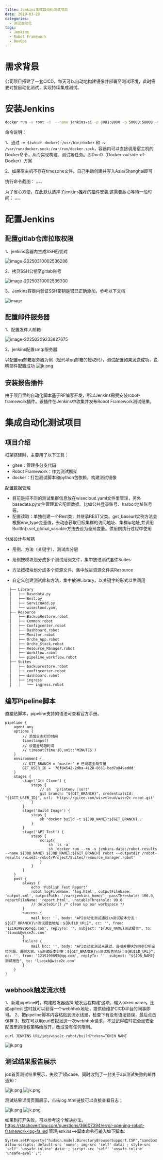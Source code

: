 ```yaml
---
title: Jenkins集成自动化测试项目
date: 2019-03-29
categories:
  - 测试自动化
tags:
  - Jenkins
  - Robot Framework
  - DevOps
---
```



# 需求背景

公司项目搭建了一套CICD，每天可以自动地构建镜像并部署至测试环境，此时需要对接自动化测试，实现持续集成测试。

# 安装Jenkins

```sh
docker run -u root -d  --name jenkins-ci -p 8081:8080 -p 50000:50000 -v /etc/localtime:/etc/localtime -v /etc/timezone:/etc/timezone -v jenkins-data:/var/jenkins_home -v /var/run/docker.sock:/var/run/docker.sock -v $(which docker):/usr/bin/docker jenkinsci/blueocean
```

命令说明：

1、通过 `-v $(which docker):/usr/bin/docker` 和 `-v /var/run/docker.sock:/var/run/docker.sock`，容器内可以直接调用宿主机的 Docker命令，从而实现构建、测试等任务。即DooD（Docker-outside-of-Docker）方案

2、如果宿主机不存在timezone文件，自己手动创建并写入Asia/Shanghai即可

执行命令截图：
<img src="https://github.com/liaoxiaobo/liaoxiaobo.github.io/blob/blog/source/image/jenkins/jk01.png?raw=true" alt="jk.png" style="zoom: 33%;" />

为了省心方便，在此默认选择了jenkins推荐的插件安装,这需要耐心等待一段时间：
<img src="https://github.com/liaoxiaobo/liaoxiaobo.github.io/blob/blog/source/image/jenkins/jk02.png?raw=true" alt="jk.png" style="zoom:33%;" />

# 配置Jenkins

## **配置gitlab仓库拉取权限**

1、jenkins容器内生成SSH密钥对

![image-20250310002536286](./jenkins-ci-autotest/image-20250310002536286.png)

2、拷贝SSH公钥至gitlab账号

![image-20250310002536300](./jenkins-ci-autotest/image-20250310002536300.png)

3、Jenkins容器内验证SSH密钥是否已正确添加，参考以下文档

![image](./jenkins-ci-autotest/image.png)

## 配置邮件服务器

1、配置发件人邮箱

![image-20250309233827675](./jenkins-ci-autotest/image-20250309233827675.png)

2、jenkins配置smtp服务器

以配置qq邮箱服务器为例（密码填qq邮箱的授权码），测试配置如果发送成功，说明邮件配置成功
![jk.png](https://github.com/liaoxiaobo/liaoxiaobo.github.io/blob/blog/source/image/jenkins/jk03.png?raw=true)

## 安装报告插件

由于项目里的自动化脚本基于RF编写开发，所以Jenkins需要安装robot-framework插件。该插件在Jenkins中收集并发布Robot Framework测试结果。



# 集成自动化测试项目

## 项目介绍

框架搭建时，主要用了以下工具：

- gitee：管理多分支代码
- Robot Framework：作为测试框架
- docker：打包测试脚本和python包依赖，构建测试镜像

配置数据管理

- 目前是把不同的测试集群信息放在wisecloud.yaml文件里管理，另外basedata.py文件管理其它配置数据。比如公共登录账号、harbor地址账号等。
- 配置读取：单独创建一个Rest类，并继承REST父类。get_baseurl实例方法会根据env_type变量值，去动态获取目标集群的访问地址、集群ip地址,并调用BuiltIn().set_global_variable方法去设为全局变量。供用例执行过程中使用

分层设计与解耦

- 用例、方法（关键字）、测试库分层

- 用例按模块划分成多个测试用例文件，集中放进测试套件Suites

- 方法按模块划分成多个资源文件，集中放进资源文件夹Resource

- 自定义创建测试库和方法，集中放进Library。以关键字的形式以供调用

```sh
  ├── Library
  │   ├── Basedata.py
  │   ├── Rest.py
  │   ├── ServiceAdd.py
  │   └── wisecloud.yaml
  ├── Resource
  │   ├── BackupRestore.robot
  │   ├── Common.robot
  │   ├── Configcenter.robot
  │   ├── Dashboard.robot
  │   ├── Monitor.robot
  │   ├── Orche_App.robot
  │   ├── Orche_Stack.robot
  │   ├── Resource_Manager.robot
  │   ├── Workflow.robot
  │   └── pipeline_workflow.robot
  ├── Suites
  │   ├── backuprestore.robot
  │   ├── configcenter.robot
  │   ├── dashboard.robot
  │   ├── ingress
  │   │   └── ingress.robot
```


## 编写Pipeline脚本

直接贴脚本，pipeline支持的语法可查看官方手册。

```
pipeline {
    agent any
    options {
        // 添加日志打印时间
        timestamps()
        // 设置全局超时间
        // timeout(time:10,unit:'MINUTES')
    }
    environment {
        // GIT_BRANCH = 'master' # 已设置全局变量
        GIT_USER_ID = '76f84542-2dba-4128-8651-bed7a849eddd'
    }
    stages {
        stage('Git Clone') {
            steps {
                // sh  'printenv |sort'
                git branch: "${GIT_BRANCH}", credentialsId: "${GIT_USER_ID}", url: 'https://gitee.com/wisecloud/wise2c-robot.git'
            }
        }
        stage('Build Image') {
            steps {
                sh 'docker build -t ${JOB_NAME}:${GIT_BRANCH} .'
            }
        }
        stage('API Test') {
            steps {
                script{
                    sh 'ls -a'
                    sh 'docker run --rm -v jenkins-data:/robot-results --name ${JOB_NAME} ${JOB_NAME}:${GIT_BRANCH} robot --outputdir /robot-results /wise2c-robot/Project/Suites/resource_manager.robot'
                }
            }
        }
    }
    post {
        always {
            echo 'Publish Test Report'
            robot logFileName: 'log.html', outputFileName: 'output.xml', outputPath: '/var/jenkins_home/', passThreshold: 100.0, reportFileName: 'report.html', unstableThreshold: 90.0
            // deleteDir() /* clean up our workspace */
        }
        success {
            mail bcc: '', body: "API自动化测试通过\n测试版本分支：${GIT_BRANCH}\n测试报告地址：${BUILD_URL}", cc: '', from: '1219199895@qq.com', replyTo: '', subject: "${JOB_NAME}测试报告", to: 'liaoxb@wise2c.com'
        }
        failure {
            mail bcc: '', body: "API自动化测试未通过，请相关模块的同事分析定位问题，谢谢大家。\n测试版本分支：${GIT_BRANCH}\n测试报告地址：${BUILD_URL}", cc: '', from: '1219199895@qq.com', replyTo: '', subject: "${JOB_NAME}测试报告", to: 'liaoxb@wise2c.com'
        }
    }
}
```

## webhook触发流水线

1、新建pipeline时，构建触发器选择‘触发远程构建’这项，输入token name。比如apitest
这时就可以获得一个webhhok地址，提供给维护CICD平台的同事即可。
2、把pipeline脚本内容粘贴到流水线里，检查下有没有语法错误，最后点击保存
3、现在可以用curl模拟发送一次webhhok请求，不过记得临时把全局安全配置里的授权策略给放开，改成没有任何限制。

```
curl JENKINS_URL/job/wise2c-robot/build?token=TOKEN_NAME
```



![jk.png](https://github.com/liaoxiaobo/liaoxiaobo.github.io/blob/blog/source/image/jenkins/jk05.png?raw=true)

## 测试结果报告展示

job首页测试结果展示，失败了1条case，同时收到了一封关于api测试失败的邮件通知：

![jk.png](https://github.com/liaoxiaobo/liaoxiaobo.github.io/blob/blog/source/image/jenkins/jk04.png?raw=true)
![jk.png](https://github.com/liaoxiaobo/liaoxiaobo.github.io/blob/blog/source/image/jenkins/jk07.png?raw=true)

测试结果详情页面展示，点击log.html链接可以直接查看日志；

![jk.png](https://github.com/liaoxiaobo/liaoxiaobo.github.io/blob/blog/source/image/jenkins/jk06.png?raw=true)
![jk.png](https://github.com/liaoxiaobo/liaoxiaobo.github.io/blob/blog/source/image/jenkins/jk08.png?raw=true)

如果到打开失败，可以参考这个解决办法。https://stackoverflow.com/questions/36607394/error-opening-robot-framework-log-failed
管理jenkins–>脚本命令行输入如下脚本:

```
System.setProperty("hudson.model.DirectoryBrowserSupport.CSP","sandbox allow-scripts; default-src 'none'; img-src 'self' data: ; style-src 'self' 'unsafe-inline' data: ; script-src 'self' 'unsafe-inline' 'unsafe-eval' ;")
```
